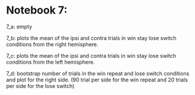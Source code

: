 #####

# Notebook 7:

7_a: empty

7_b: plots the mean of the ipsi and contra trials in win stay lose switch conditions from the right hemisphere. 

7_c: plots the mean of the ipsi and contra trials in win stay lose switch conditions from the left hemisphere. 

7_d: bootstrap number of trials in the win repeat and lose switch conditions and plot for the right side. (90 trial per side for the win repeat and 20 trials per side for the lose switch)
